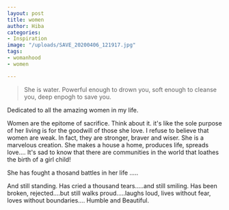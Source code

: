 ```yaml
---
layout: post
title: women
author: Hiba
categories:
- Inspiration
image: "/uploads/SAVE_20200406_121917.jpg"
tags:
- womanhood
- women

---
```

> She is water. Powerful enough to drown you, soft enough to cleanse you, deep enpogh to save you.

Dedicated to all the amazing women in my life.

Women are the epitome of sacrifice. Think about it. it's like the sole purpose of her living is for the goodwill of those she love. I refuse to believe that women are weak. In fact, they are stronger, braver and wiser. She is a marvelous creation. She makes a house a home, produces life, spreads love.... It's sad to know that there are communities in the world that loathes the birth of a girl child!

She has fought a thosand battles in her life .....

And still standing. Has cried a thousand tears.....and still smiling. Has been broken, rejected....but still walks proud.....laughs loud, lives without fear, loves without boundaries.... Humble and Beautiful.